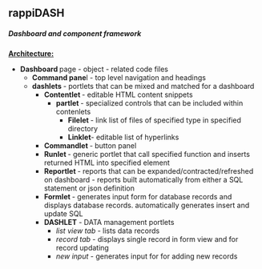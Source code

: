 <h2>rappiDASH</h2>

<h5><em><span class="note">Dashboard and component framework</em></h5>

<div> </div>

<p><strong><u>Architecture:</u></strong></p>



<ul>
	<li><strong>Dashboard </strong >page - object - related code files
	<ul>
		<li><strong>Command pane</strong>l - top level navigation and headings</li>
		<li><strong>dashlets </strong>- portlets that can be mixed and matched for a dashboard
		<ul>
			<li><strong>Contentlet </strong>- editable HTML content snippets
			<ul>
				<li><strong>partlet </strong>- specialized controls that can be included within contenlets
				<ul>
					<li><strong>Filelet </strong>- link list of files of specified type in specified directory</li>
					<li><strong>Linklet</strong>- editable list of hyperlinks</li>
				</ul>
				</li>
			</ul>
			</li>
			<li><strong>Commandlet </strong>- button panel</li>
			<li><strong>Runlet </strong>- generic portlet that call specified function and inserts returned HTML into specified element</li>
			<li><strong>Reportlet </strong>- reports that can be expanded/contracted/refreshed on dashboard - reports built automatically from either a SQL statement or json definition</li>
			<li><strong>Formlet </strong>- generates input form for database records and displays database records. automatically generates insert and update SQL</li>
			<li><strong>DASHLET</strong> - DATA management portlets 
			<ul>
				<li><em>list view tab</em> - lists data records</li>
				<li><em>record tab</em> - displays single record in form view and for record updating</li>
				<li><em>new input </em>- generates input for for adding new records</li>
			</ul>
			</li>
		</ul>
		</li>
	</ul>
	</li>
</ul>
